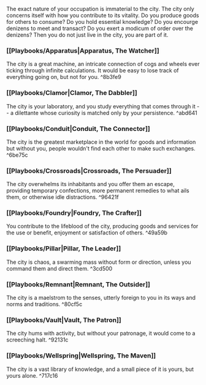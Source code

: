The exact nature of your occupation is immaterial to the city. The city only concerns itself with how you contribute to its vitality. Do you produce goods for others to consume? Do you hold essential knowledge? Do you encourge denizens to meet and transact? Do you exert a modicum of order over the denizens? Then you do not just live in the city, you are part of it.

### [[Playbooks/Apparatus|Apparatus, The Watcher]]

The city is a great machine, an intricate connection of cogs and wheels ever ticking through infinite calculations. It would be easy to lose track of everything going on, but not for you. ^8b3fe9

### [[Playbooks/Clamor|Clamor, The Dabbler]]

The city is your laboratory, and you study everything that comes through it -- a dilettante whose curiosity is matched only by your persistence. ^abd641

### [[Playbooks/Conduit|Conduit, The Connector]]

The city is the greatest marketplace in the world for goods and information but without you, people wouldn't find each other to make such exchanges. ^6be75c

### [[Playbooks/Crossroads|Crossroads, The Persuader]]

The city overwhelms its inhabitants and you offer them an escape, providing temporary confections, more permanent remedies to what ails them, or otherwise idle distractions. ^96421f

### [[Playbooks/Foundry|Foundry, The Crafter]]

You contribute to the lifeblood of the city, producing goods and services for the use or benefit, enjoyment or satisfaction of others. ^49a59b

### [[Playbooks/Pillar|Pillar, The Leader]]

The city is chaos, a swarming mass without form or direction, unless you command them and direct them. ^3cd500

### [[Playbooks/Remnant|Remnant, The Outsider]]

The city is a maelstrom to the senses, utterly foreign to you in its ways and norms and traditions.  ^80cf5c

### [[Playbooks/Vault|Vault, The Patron]]

The city hums with activity, but without your patronage, it would come to a screeching halt. ^92131c

### [[Playbooks/Wellspring|Wellspring, The Maven]]

The city is a vast library of knowledge, and a small piece of it is yours, but yours alone. ^717c16